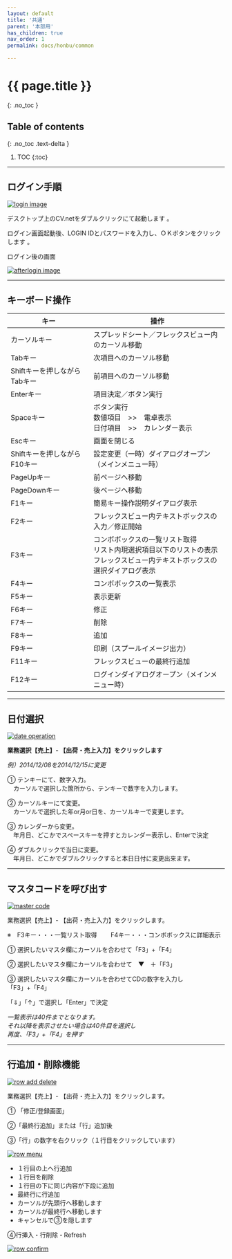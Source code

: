 ```yaml
---
layout: default
title: '共通'
parent: '本部用'
has_children: true
nav_order: 1
permalink: docs/honbu/common

---
```


# {{ page.title }}
{: .no_toc }

## Table of contents
{: .no_toc .text-delta }

1. TOC
{:toc}

---

## ログイン手順

<a href="/docs/1-HONBU/img/1-1-common/common-login.PNG" target="_blank">
<img src="/docs/1-HONBU/img/01-common/common-login.PNG" alt="login image">
</a>
 
デスクトップ上のCV.netをダブルクリックにて起動します 。

ログイン画面起動後、LOGIN IDとパスワードを入力し、ＯＫボタンをクリックします 。

ログイン後の画面

<a href="/docs/1-HONBU/img/01-common/common-afterlogin.PNG" target="_blank">
<img src="/docs/1-HONBU/img/01-common/common-afterlogin.PNG" alt="afterlogin image">
</a>

---

## キーボード操作


| キー | 操作 |
|--- |--- |
| カーソルキー | スプレッドシート／フレックスビュー内のカーソル移動 |
| Tabキー | 次項目へのカーソル移動 |
| Shiftキーを押しながらTabキー | 前項目へのカーソル移動 |
| Enterキー | 項目決定／ボタン実行 |
| Spaceキー | ボタン実行 <br> 数値項目　>>　電卓表示 <br> 日付項目　>>　カレンダー表示 |
| Escキー | 画面を閉じる |
| Shiftキーを押しながらF10キー | 設定変更（一時）ダイアログオープン（メインメニュー時）|
| PageUpキー | 前ページへ移動 |
| PageDownキー | 後ページへ移動 |
| F1キー | 簡易キー操作説明ダイアログ表示 |
| F2キー | フレックスビュー内テキストボックスの入力／修正開始 |
| F3キー | コンボボックスの一覧リスト取得 <br> リスト内現選択項目以下のリストの表示 <br>フレックスビュー内テキストボックスの選択ダイアログ表示 |
| F4キー | コンボボックスの一覧表示 |
| F5キー | 表示更新 |
| F6キー | 修正 |
| F7キー | 削除 |
| F8キー | 追加 |
| F9キー | 印刷（スプールイメージ出力）|
| F11キー | フレックスビューの最終行追加 |
| F12キー | ログインダイアログオープン（メインメニュー時）|

---

## 日付選択

<a href="/docs/1-HONBU/img/01-common/common-date.PNG" target="_blank">
<img src="/docs/1-HONBU/img/01-common/common-date.PNG" alt="date operation">
</a>

**業務選択【売上】- 【出荷・売上入力】をクリックします**

*例）2014/12/08を2014/12/15に変更*

① テンキーにて、数字入力。<br>
　カーソルで選択した箇所から、テンキーで数字を入力します。

② カーソルキーにて変更。<br>
　カーソルで選択した年or月or日を、カーソルキーで変更します。

③ カレンダーから変更。<br>
　年月日、どこかでスペースキーを押すとカレンダー表示し、Enterで決定

④ ダブルクリックで当日に変更。<br>
　年月日、どこかでダブルクリックすると本日日付に変更出来ます。

---

## マスタコードを呼び出す

<a href="/docs/1-HONBU/img/01-common/common-master.PNG" target="_blank">
<img src="/docs/1-HONBU/img/01-common/common-master.PNG" alt="master code">
</a>

業務選択【売上】- 【出荷・売上入力】をクリックします。

※　F3キー・・・一覧リスト取得
　　F4キー・・・コンボボックスに詳細表示

① 選択したいマスタ欄にカーソルを合わせて「F3」+「F4」

② 選択したいマスタ欄にカーソルを合わせて　▼　＋「F3」

③ 選択したいマスタ欄にカーソルを合わせてCDの数字を入力し <br>
「F3」+「F4」


「⇓」「↑」で選択し「Enter」で決定

*一覧表示は40件までとなります。<br>それ以降を表示させたい場合は40件目を選択し<br>再度、「F3」+「F4」を押す*

---

## 行追加・削除機能

<a href="/docs/1-HONBU/img/01-common/common-rowAddDelete.PNG" target="_blank">
<img src="/docs/1-HONBU/img/01-common/common-rowAddDelete.PNG" alt="row add delete">
</a>

業務選択【売上】- 【出荷・売上入力】をクリックします。

① 「修正/登録画面」

②「最終行追加」または「行」追加後

③「行」の数字を右クリック（１行目をクリックしています）

<a href="/docs/1-HONBU/img/01-common/common-rowMenu.PNG" target="_blank">
<img src="/docs/1-HONBU/img/01-common/common-rowMenu.PNG" alt="row menu">
</a>

- １行目の上へ行追加
- １行目を削除
- １行目の下に同じ内容が下段に追加
- 最終行に行追加
- カーソルが先頭行へ移動します
- カーソルが最終行へ移動します
- キャンセルで③を隠します


④行挿入・行削除・Refresh

<a href="/docs/1-HONBU/img/01-common/common-rowConfirm.PNG" target="_blank">
<img src="/docs/1-HONBU/img/01-common/common-rowConfirm.PNG" alt="row confirm">
</a>

